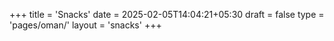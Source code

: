 +++
title = 'Snacks'
date = 2025-02-05T14:04:21+05:30
draft = false
type = 'pages/oman/'
layout = 'snacks'
+++

